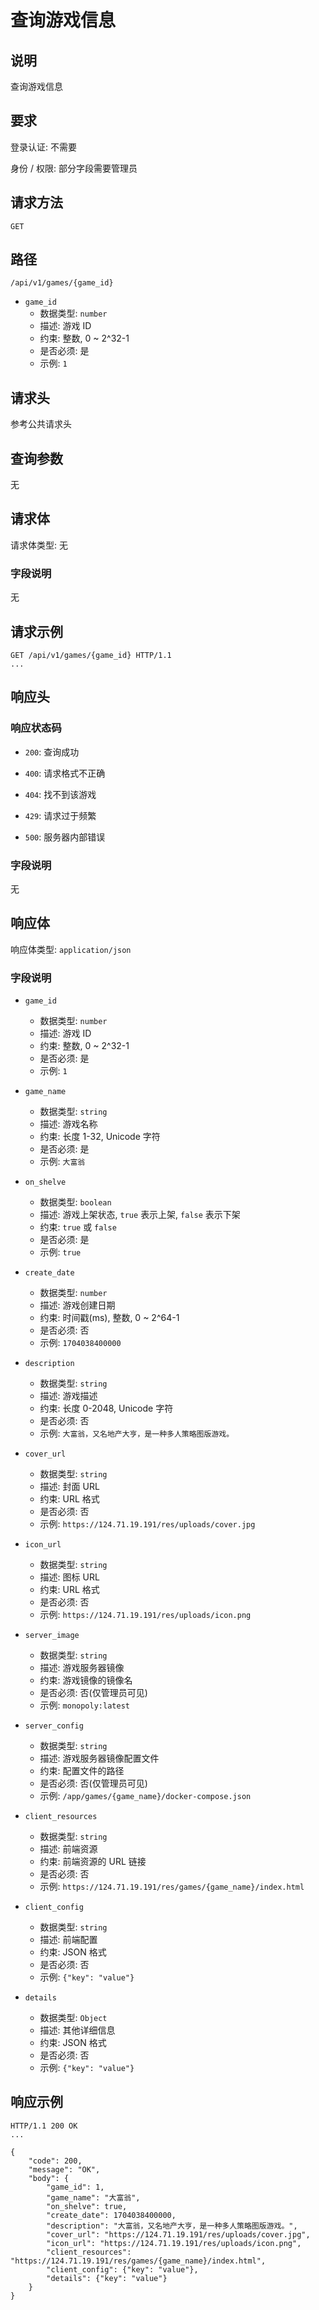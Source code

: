 # 查询游戏信息

## 说明

查询游戏信息

## 要求

登录认证: 不需要

身份 / 权限: 部分字段需要管理员

## 请求方法

`GET`

## 路径

`/api/v1/games/{game_id}`

- `game_id`
    - 数据类型: `number`
    - 描述: 游戏 ID
    - 约束: 整数, 0 ~ 2^32-1
    - 是否必须: 是
    - 示例: `1`

## 请求头

参考公共请求头

## 查询参数

无

## 请求体

请求体类型: 无

### 字段说明

无

## 请求示例

```
GET /api/v1/games/{game_id} HTTP/1.1
...
```

## 响应头

### 响应状态码

- `200`: 查询成功

- `400`: 请求格式不正确

- `404`: 找不到该游戏

- `429`: 请求过于频繁

- `500`: 服务器内部错误

### 字段说明

无

## 响应体

响应体类型: `application/json`

### 字段说明

- `game_id`
    - 数据类型: `number`
    - 描述: 游戏 ID
    - 约束: 整数, 0 ~ 2^32-1
    - 是否必须: 是
    - 示例: `1`

- `game_name`
    - 数据类型: `string`
    - 描述: 游戏名称
    - 约束: 长度 1-32, Unicode 字符
    - 是否必须: 是
    - 示例: `大富翁`

- `on_shelve`
    - 数据类型: `boolean`
    - 描述: 游戏上架状态, `true` 表示上架, `false` 表示下架
    - 约束: `true` 或 `false`
    - 是否必须: 是
    - 示例: `true`

- `create_date`
    - 数据类型: `number`
    - 描述: 游戏创建日期
    - 约束: 时间戳(ms), 整数, 0 ~ 2^64-1
    - 是否必须: 否
    - 示例: `1704038400000`

- `description`
    - 数据类型: `string`
    - 描述: 游戏描述
    - 约束: 长度 0-2048, Unicode 字符
    - 是否必须: 否
    - 示例: `大富翁，又名地产大亨，是一种多人策略图版游戏。`

- `cover_url`
    - 数据类型: `string`
    - 描述: 封面 URL
    - 约束: URL 格式
    - 是否必须: 否
    - 示例: `https://124.71.19.191/res/uploads/cover.jpg`

- `icon_url`
    - 数据类型: `string`
    - 描述: 图标 URL
    - 约束: URL 格式
    - 是否必须: 否
    - 示例: `https://124.71.19.191/res/uploads/icon.png`

- `server_image`
    - 数据类型: `string`
    - 描述: 游戏服务器镜像
    - 约束: 游戏镜像的镜像名
    - 是否必须: 否(仅管理员可见)
    - 示例: `monopoly:latest`

- `server_config`
    - 数据类型: `string`
    - 描述: 游戏服务器镜像配置文件
    - 约束: 配置文件的路径
    - 是否必须: 否(仅管理员可见)
    - 示例: `/app/games/{game_name}/docker-compose.json`

- `client_resources`
    - 数据类型: `string`
    - 描述: 前端资源
    - 约束: 前端资源的 URL 链接
    - 是否必须: 否
    - 示例: `https://124.71.19.191/res/games/{game_name}/index.html`

- `client_config`
    - 数据类型: `string`
    - 描述: 前端配置
    - 约束: JSON 格式
    - 是否必须: 否
    - 示例: `{"key": "value"}`

- `details`
    - 数据类型: `Object`
    - 描述: 其他详细信息
    - 约束: JSON 格式
    - 是否必须: 否
    - 示例: `{"key": "value"}`

## 响应示例

```
HTTP/1.1 200 OK
...

{
    "code": 200,
    "message": "OK",
    "body": {
        "game_id": 1,
        "game_name": "大富翁",
        "on_shelve": true,
        "create_date": 1704038400000,
        "description": "大富翁，又名地产大亨，是一种多人策略图版游戏。",
        "cover_url": "https://124.71.19.191/res/uploads/cover.jpg",
        "icon_url": "https://124.71.19.191/res/uploads/icon.png",
        "client_resources": "https://124.71.19.191/res/games/{game_name}/index.html",
        "client_config": {"key": "value"},
        "details": {"key": "value"}
    }
}
```